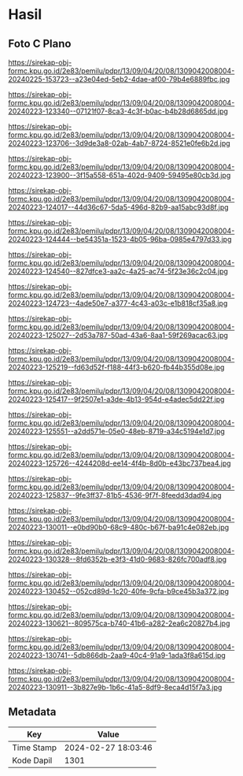 # Hasil

## Foto C Plano

https://sirekap-obj-formc.kpu.go.id/2e83/pemilu/pdpr/13/09/04/20/08/1309042008004-20240225-153723--a23e04ed-5eb2-4dae-af00-79b4e6889fbc.jpg

https://sirekap-obj-formc.kpu.go.id/2e83/pemilu/pdpr/13/09/04/20/08/1309042008004-20240223-123340--07121f07-8ca3-4c3f-b0ac-b4b28d6865dd.jpg

https://sirekap-obj-formc.kpu.go.id/2e83/pemilu/pdpr/13/09/04/20/08/1309042008004-20240223-123706--3d9de3a8-02ab-4ab7-8724-8521e0fe6b2d.jpg

https://sirekap-obj-formc.kpu.go.id/2e83/pemilu/pdpr/13/09/04/20/08/1309042008004-20240223-123900--3f15a558-651a-402d-9409-59495e80cb3d.jpg

https://sirekap-obj-formc.kpu.go.id/2e83/pemilu/pdpr/13/09/04/20/08/1309042008004-20240223-124017--44d36c67-5da5-496d-82b9-aa15abc93d8f.jpg

https://sirekap-obj-formc.kpu.go.id/2e83/pemilu/pdpr/13/09/04/20/08/1309042008004-20240223-124444--be54351a-1523-4b05-96ba-0985e4797d33.jpg

https://sirekap-obj-formc.kpu.go.id/2e83/pemilu/pdpr/13/09/04/20/08/1309042008004-20240223-124540--827dfce3-aa2c-4a25-ac74-5f23e36c2c04.jpg

https://sirekap-obj-formc.kpu.go.id/2e83/pemilu/pdpr/13/09/04/20/08/1309042008004-20240223-124723--4ade50e7-a377-4c43-a03c-e1b818cf35a8.jpg

https://sirekap-obj-formc.kpu.go.id/2e83/pemilu/pdpr/13/09/04/20/08/1309042008004-20240223-125027--2d53a787-50ad-43a6-8aa1-59f269acac63.jpg

https://sirekap-obj-formc.kpu.go.id/2e83/pemilu/pdpr/13/09/04/20/08/1309042008004-20240223-125219--fd63d52f-f188-44f3-b620-fb44b355d08e.jpg

https://sirekap-obj-formc.kpu.go.id/2e83/pemilu/pdpr/13/09/04/20/08/1309042008004-20240223-125417--9f2507e1-a3de-4b13-954d-e4adec5dd22f.jpg

https://sirekap-obj-formc.kpu.go.id/2e83/pemilu/pdpr/13/09/04/20/08/1309042008004-20240223-125551--a2dd571e-05e0-48eb-8719-a34c5194e1d7.jpg

https://sirekap-obj-formc.kpu.go.id/2e83/pemilu/pdpr/13/09/04/20/08/1309042008004-20240223-125726--4244208d-ee14-4f4b-8d0b-e43bc737bea4.jpg

https://sirekap-obj-formc.kpu.go.id/2e83/pemilu/pdpr/13/09/04/20/08/1309042008004-20240223-125837--9fe3ff37-81b5-4536-9f7f-8feedd3dad94.jpg

https://sirekap-obj-formc.kpu.go.id/2e83/pemilu/pdpr/13/09/04/20/08/1309042008004-20240223-130011--e0bd90b0-68c9-480c-b67f-ba91c4e082eb.jpg

https://sirekap-obj-formc.kpu.go.id/2e83/pemilu/pdpr/13/09/04/20/08/1309042008004-20240223-130328--8fd6352b-e3f3-41d0-9683-826fc700adf8.jpg

https://sirekap-obj-formc.kpu.go.id/2e83/pemilu/pdpr/13/09/04/20/08/1309042008004-20240223-130452--052cd89d-1c20-40fe-9cfa-b9ce45b3a372.jpg

https://sirekap-obj-formc.kpu.go.id/2e83/pemilu/pdpr/13/09/04/20/08/1309042008004-20240223-130621--809575ca-b740-41b6-a282-2ea6c20827b4.jpg

https://sirekap-obj-formc.kpu.go.id/2e83/pemilu/pdpr/13/09/04/20/08/1309042008004-20240223-130741--5db866db-2aa9-40c4-91a9-1ada3f8a615d.jpg

https://sirekap-obj-formc.kpu.go.id/2e83/pemilu/pdpr/13/09/04/20/08/1309042008004-20240223-130911--3b827e9b-1b6c-41a5-8df9-8eca4d15f7a3.jpg


## Metadata

| Key        | Value               |
| ---------- | ------------------- |
| Time Stamp | 2024-02-27 18:03:46 |
| Kode Dapil | 1301                |



